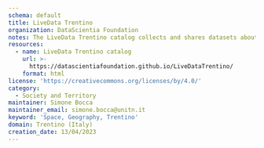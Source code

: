 ```yaml
---
schema: default
title: LiveData Trentino
organization: DataScientia Foundation
notes: The LiveData Trentino catalog collects and shares datasets about the Trentino region (autonomous province of Trentino, Italy). The catalog provides data about the Trentino geography, as well as data about Trentino's society, like transportation, points of interest, facilities, and others. The LiveData Trentino catalog is part of the DataScientia Open Data Space. The data shared by the catalog are compliant with the quality criteria defined by DataScientia, moreover they are highly reusable and composable with other data produced following the DataScientia guidelines (more in detail, adopting the iTelos methodology).
resources:
  - name: LiveData Trentino catalog
    url: >-
      https://datascientiafoundation.github.io/LiveDataTrentino/
    format: html
license: 'https://creativecommons.org/licenses/by/4.0/'
category:
  - Society and Territory
maintainer: Simone Bocca
maintainer_email: simone.bocca@unitn.it
keyword: 'Space, Geography, Trentino'
domain: Trentino (Italy)
creation_date: 13/04/2023
---
```

